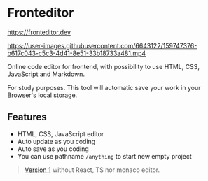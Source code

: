 # Fronteditor

https://fronteditor.dev


https://user-images.githubusercontent.com/6643122/159747376-b617c043-c5c3-4d41-8e51-33b18733a481.mp4


Online code editor for frontend, with possibility to use HTML, CSS, JavaScript and Markdown.

For study purposes. This tool will automatic save your work in your Browser's local storage.

## Features

- HTML, CSS, JavaScript editor
- Auto update as you coding
- Auto save as you coding
- You can use pathname `/anything` to start new empty project

> [Version 1](https://github.com/maykbrito/fronteditor) without React, TS nor monaco editor.
